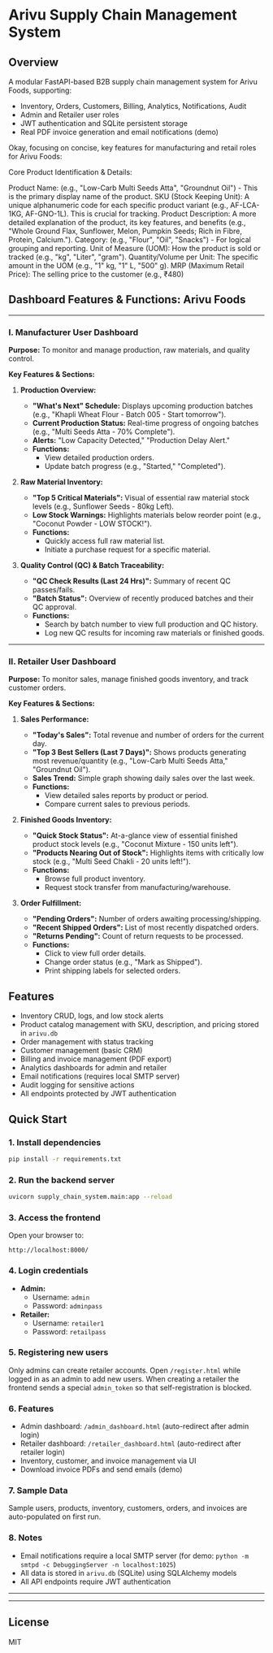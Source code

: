 # Arivu Supply Chain Management System

## Overview
A modular FastAPI-based B2B supply chain management system for Arivu Foods, supporting:
- Inventory, Orders, Customers, Billing, Analytics, Notifications, Audit
- Admin and Retailer user roles
- JWT authentication and SQLite persistent storage
- Real PDF invoice generation and email notifications (demo)

Okay, focusing on concise, key features for manufacturing and retail roles for Arivu Foods:

Core Product Identification & Details:

Product Name: (e.g., "Low-Carb Multi Seeds Atta", "Groundnut Oil") - This is the primary display name of the product.
SKU (Stock Keeping Unit): A unique alphanumeric code for each specific product variant (e.g., AF-LCA-1KG, AF-GNO-1L). This is crucial for tracking.
Product Description: A more detailed explanation of the product, its key features, and benefits (e.g., "Whole Ground Flax, Sunflower, Melon, Pumpkin Seeds; Rich in Fibre, Protein, Calcium.").
Category: (e.g., "Flour", "Oil", "Snacks") - For logical grouping and reporting.
Unit of Measure (UOM): How the product is sold or tracked (e.g., "kg", "Liter", "gram").
Quantity/Volume per Unit: The specific amount in the UOM (e.g., "1" kg, "1" L, "500" g).
MRP (Maximum Retail Price): The selling price to the customer (e.g., ₹480)

## Dashboard Features & Functions: Arivu Foods

---

### I. Manufacturer User Dashboard

**Purpose:** To monitor and manage production, raw materials, and quality control.

**Key Features & Sections:**

1.  **Production Overview:**
    * **"What's Next" Schedule:** Displays upcoming production batches (e.g., "Khapli Wheat Flour - Batch 005 - Start tomorrow").
    * **Current Production Status:** Real-time progress of ongoing batches (e.g., "Multi Seeds Atta - 70% Complete").
    * **Alerts:** "Low Capacity Detected," "Production Delay Alert."
    * **Functions:**
        * View detailed production orders.
        * Update batch progress (e.g., "Started," "Completed").

2.  **Raw Material Inventory:**
    * **"Top 5 Critical Materials":** Visual of essential raw material stock levels (e.g., Sunflower Seeds - 80kg Left).
    * **Low Stock Warnings:** Highlights materials below reorder point (e.g., "Coconut Powder - LOW STOCK!").
    * **Functions:**
        * Quickly access full raw material list.
        * Initiate a purchase request for a specific material.

3.  **Quality Control (QC) & Batch Traceability:**
    * **"QC Check Results (Last 24 Hrs)":** Summary of recent QC passes/fails.
    * **"Batch Status":** Overview of recently produced batches and their QC approval.
    * **Functions:**
        * Search by batch number to view full production and QC history.
        * Log new QC results for incoming raw materials or finished goods.

---

### II. Retailer User Dashboard

**Purpose:** To monitor sales, manage finished goods inventory, and track customer orders.

**Key Features & Sections:**

1.  **Sales Performance:**
    * **"Today's Sales":** Total revenue and number of orders for the current day.
    * **"Top 3 Best Sellers (Last 7 Days)":** Shows products generating most revenue/quantity (e.g., "Low-Carb Multi Seeds Atta," "Groundnut Oil").
    * **Sales Trend:** Simple graph showing daily sales over the last week.
    * **Functions:**
        * View detailed sales reports by product or period.
        * Compare current sales to previous periods.

2.  **Finished Goods Inventory:**
    * **"Quick Stock Status":** At-a-glance view of essential finished product stock levels (e.g., "Coconut Mixture - 150 units left").
    * **"Products Nearing Out of Stock":** Highlights items with critically low stock (e.g., "Multi Seed Chakli - 20 units left!").
    * **Functions:**
        * Browse full product inventory.
        * Request stock transfer from manufacturing/warehouse.

3.  **Order Fulfillment:**
    * **"Pending Orders":** Number of orders awaiting processing/shipping.
    * **"Recent Shipped Orders":** List of most recently dispatched orders.
    * **"Returns Pending":** Count of return requests to be processed.
    * **Functions:**
        * Click to view full order details.
        * Change order status (e.g., "Mark as Shipped").
        * Print shipping labels for selected orders.

## Features
- Inventory CRUD, logs, and low stock alerts
- Product catalog management with SKU, description, and pricing stored in `arivu.db`
- Order management with status tracking
- Customer management (basic CRM)
- Billing and invoice management (PDF export)
- Analytics dashboards for admin and retailer
- Email notifications (requires local SMTP server)
- Audit logging for sensitive actions
- All endpoints protected by JWT authentication

## Quick Start

### 1. Install dependencies
```bash
pip install -r requirements.txt
```

### 2. Run the backend server
```bash
uvicorn supply_chain_system.main:app --reload
```

### 3. Access the frontend
Open your browser to:
```
http://localhost:8000/
```

### 4. Login credentials
- **Admin:**
  - Username: `admin`
  - Password: `adminpass`
- **Retailer:**
  - Username: `retailer1`
  - Password: `retailpass`

### 5. Registering new users
Only admins can create retailer accounts. Open `/register.html` while logged in as
an admin to add new users. When creating a retailer the frontend sends a special
`admin_token` so that self-registration is blocked.

### 6. Features
- Admin dashboard: `/admin_dashboard.html` (auto-redirect after admin login)
- Retailer dashboard: `/retailer_dashboard.html` (auto-redirect after retailer login)
- Inventory, customer, and invoice management via UI
- Download invoice PDFs and send emails (demo)

### 7. Sample Data
Sample users, products, inventory, customers, orders, and invoices are auto-populated on first run.

### 8. Notes
- Email notifications require a local SMTP server (for demo: `python -m smtpd -c DebuggingServer -n localhost:1025`)
- All data is stored in `arivu.db` (SQLite) using SQLAlchemy models
- All API endpoints require JWT authentication

---


---

## License
MIT

